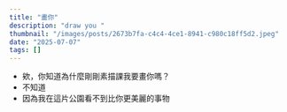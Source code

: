 ```yaml
---
title: "畫你"
description: "draw you "
thumbnail: "/images/posts/2673b7fa-c4c4-4ce1-8941-c980c18ff5d2.jpeg"
date: "2025-07-07"
tags: []
---
```

- 欸，你知道為什麼剛剛素描課我要畫你嗎？
- 不知道
- 因為我在這片公園看不到比你更美麗的事物
